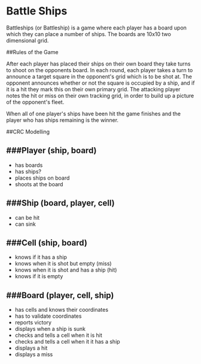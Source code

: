 Battle Ships
=============

Battleships (or Battleship) is a game where each player has a board upon which they can place a number of ships. The boards are 10x10 two dimensional grid.

##Rules of the Game

After each player has placed their ships on their own board they take turns to shoot on the opponents board. 
In each round, each player takes a turn to announce a target square in the opponent's grid which is to be shot at.
The opponent announces whether or not the square is occupied by a ship, and if it is a hit they mark this on their own primary grid. 
The attacking player notes the hit or miss on their own tracking grid, in order to build up a picture of the opponent's fleet.

When all of one player's ships have been hit the game finishes and the player who has ships remaining is the winner.


##CRC Modelling

###Player (ship, board)
-------------------
* has boards
* has ships?
* places ships on board
* shoots at the board

###Ship (board, player, cell)
---------------------------
* can be hit 			
* can sink 				

###Cell (ship, board)
--------------------
* knows if it has a ship 				   
* knows when it is shot but empty (miss)  
* knows when it is shot and has a ship (hit) 
* knows if it is empty 

###Board (player, cell, ship)
---------------------------
* has cells and knows their coordinates
* has to validate coordinates
* reports victory
* displays when a ship is sunk
* checks and tells a cell when it is hit
* checks and tells a cell when it it has a ship
* displays a hit
* displays a miss
